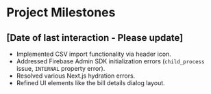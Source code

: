# Project Milestones

## [Date of last interaction - Please update]

- Implemented CSV import functionality via header icon.
- Addressed Firebase Admin SDK initialization errors (`child_process` issue, `INTERNAL` property error).
- Resolved various Next.js hydration errors.
- Refined UI elements like the bill details dialog layout.
